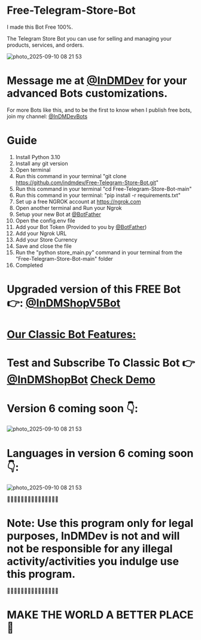 # Free-Telegram-Store-Bot
I made this Bot Free 100%.

The Telegram Store Bot you can use for selling and managing your products, services, and orders. 

![photo_2025-09-10 08 21 53](https://i.ibb.co/6tvrHzH/v5-1.png)


# Message me at [@InDMDev](https://t.me/InDMDev) for your advanced Bots customizations.


For more Bots like this, and to be the first to know when I publish free bots, join my channel: [@InDMDevBots](https://t.me/InDMDevBots)


# Guide
1. Install Python 3.10
2. Install any git version
3. Open terminal
4. Run this command in your terminal "git clone https://github.com/indmdev/Free-Telegram-Store-Bot.git"
5. Run this command in your terminal "cd Free-Telegram-Store-Bot-main"
6. Run this command in your terminal: "pip install -r requirements.txt"
7. Set up a free NGROK account at https://ngrok.com
8. Open another terminal and Run your Ngrok
9. Setup your new Bot at [@BotFather](https://t.me/Botfather)
10. Open the config.env file
11. Add your Bot Token (Provided to you by [@BotFather](https://t.me/Botfather))
12. Add your Ngrok URL
13. Add your Store Currency
14. Save and close the file
16. Run the "python store_main.py" command in your terminal from the "Free-Telegram-Store-Bot-main" folder
17. Completed



# Upgraded version of this FREE Bot 👉: [@InDMShopV5Bot](https://t.me/inDMShopV5Bot)

# [Our Classic Bot Features:](https://i.ibb.co/6tvrHzH/v5-1.png)

# Test and Subscribe To Classic Bot 👉 [@InDMShopBot](https://t.me/InDMShopBot) [Check Demo](https://t.me/InDMMarketbot)



# Version 6 coming soon 👇:
![photo_2025-09-10 08 21 53](https://i.ibb.co/8mhDS9F/v5-2.png)

# Languages in version 6 coming soon 👇:
![photo_2025-09-10 08 21 53](https://i.ibb.co/d54nQJ7/v5-3.png)



🚨🚨🚨🚨🚨🚨🚨🚨🚨🚨🚨🚨🚨🚨🚨
# Note: Use this program only for legal purposes, InDMDev is not and will not be responsible for any illegal activity/activities you indulge use this program.
🚨🚨🚨🚨🚨🚨🚨🚨🚨🚨🚨🚨🚨🚨🚨


# MAKE THE WORLD A BETTER PLACE 🙏
